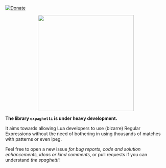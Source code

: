 [![Donate](https://img.shields.io/badge/Donate-PayPal-yellow.svg)](https://www.paypal.com/cgi-bin/webscr?cmd=_s-xclick&hosted_button_id=TSTEG3PXK4HJ4&source=url)
<p align="center"><img src="https://i.imgur.com/Pc4Rzwe.png" height="300" /></p>

**The library `expaghetti` is under heavy development.**

It aims towards allowing Lua developers to use (bizarre) Regular Expressions without the need of bothering in using thousands of matches with patterns or even lpeg.

Feel free to open a new issue _for bug reports, code and solution enhancements, ideas or kind comments_, or pull requests if you can understand _the spaghetti_!